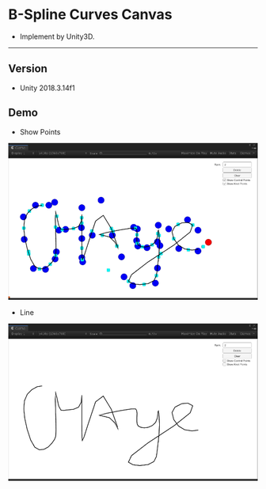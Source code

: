 # B-Spline Curves Canvas

- Implement by Unity3D.

---

## Version

- Unity 2018.3.14f1

## Demo

- Show Points

![BSplineCurves](img/BSplineCurves.png)

- Line

![Chaye](img/Chaye.png)